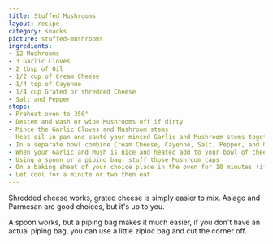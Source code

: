 ```yaml
---
title: Stuffed Mushrooms
layout: recipe
category: snacks
picture: stuffed-mushrooms
ingredients:
- 12 Mushrooms
- 3 Garlic Cloves
- 2 tbsp of Oil
- 1/2 cup of Cream Cheese
- 1/4 tsp of Cayenne
- 1/4 cup Grated or shredded Cheese
- Salt and Pepper
steps:
- Preheat oven to 350°
- Destem and wash or wipe Mushrooms off if dirty
- Mince the Garlic Cloves and Mushroom stems
- Heat oil in pan and sauté your minced Garlic and Mushroom stems together, about 5 minutes, nice and fragrant
- In a separate bowl combine Cream Cheese, Cayenne, Salt, Pepper, and Grated cheese, don't worry about mixing yet
- When your Garlic and Mush is nice and heated add to your bowl of cheese and spices and now mix, the heat will make it much easier to do so. Make sure mixture is nice and blended together. It won't be runny, but you want something you can easily spread
- Using a spoon or a piping bag, stuff those Mushroom caps
- On a baking sheet of your choice place in the oven for 10 minutes (if you want to still have a little mushroom pop) or 15 (for softer caps)
- Let cool for a minute or two then eat
---
```


Shredded cheese works, grated cheese is simply easier to mix. Asiago and Parmesan are good choices, but it's up to you.

A spoon works, but a piping bag makes it much easier, if you don't have an actual piping bag, you can use a little ziploc bag and cut the corner off.

